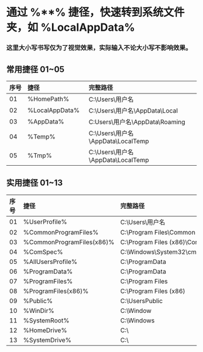 # 通过 %**% 捷径，快速转到系统文件夹，如 %LocalAppData%

### 这里大小写书写仅为了视觉效果，实际输入不论大小写不影响效果。

## 常用捷径 01~05

| 序号 | 捷径 | 完整路径 |
| :--- | :---- | :---- |
| 01 | %HomePath% | C:\Users\用户名 |
| 02 | %LocalAppData%   | C:\Users\用户名\AppData\Local |
| 03 | %AppData% | C:Users\用户名\AppData\Roaming |
| 04 | %Temp% | C:\Users\用户名\AppData\LocalTemp |
| 05 | %Tmp% | C:\Users\用户名\AppData\LocalTemp |

## 实用捷径 01~13

| 序号 | 捷径 | 完整路径 |
| :--- | :---- | :---- |
| 01 | %UserProfile% | C:\Users\用户名 |
| 02 | %CommonProgramFiles% | C:\Program Files\Common Files |
| 03 | %CommonProgramFiles(x86)% | C:\Program Files (x86)\Common Files |
| 04 | %ComSpec% | C:\Windows\System32\cmd.exe |
| 05 | %AllUsersProfile% | C:\ProgramData |
| 06 | %ProgramData%     | C:\ProgramData |
| 07 | %ProgramFiles% | C:\Program Files |
| 08 | %ProgramFiles(x86)% | C:\Program Files (x86) |
| 09 | %Public% | C:\UsersPublic |
| 10 | %WinDir% | C:\Window |
| 11 | %SystemRoot%    | C:\Windows |
| 12 | %HomeDrive% | C:\ |
| 13 | %SystemDrive% | C:\ |
